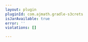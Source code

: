 ```yaml
---
layout: plugin
pluginId: com.ajmath.gradle-s3crets
isJarAvailable: true
error: ''
violations: []

---
```

